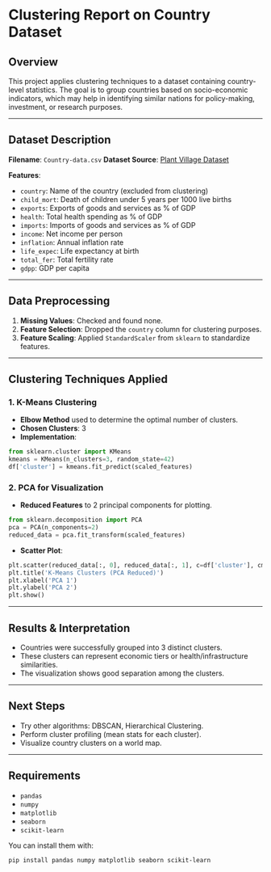 # Clustering Report on Country Dataset

## Overview
This project applies clustering techniques to a dataset containing country-level statistics. The goal is to group countries based on socio-economic indicators, which may help in identifying similar nations for policy-making, investment, or research purposes.

---

## Dataset Description
**Filename**: `Country-data.csv`
**Dataset Source**: [Plant Village Dataset](https://www.kaggle.com/datasetsarjuntejaswi/plant-village)


**Features**:
- `country`: Name of the country (excluded from clustering)
- `child_mort`: Death of children under 5 years per 1000 live births
- `exports`: Exports of goods and services as % of GDP
- `health`: Total health spending as % of GDP
- `imports`: Imports of goods and services as % of GDP
- `income`: Net income per person
- `inflation`: Annual inflation rate
- `life_expec`: Life expectancy at birth
- `total_fer`: Total fertility rate
- `gdpp`: GDP per capita

---

## Data Preprocessing
1. **Missing Values**: Checked and found none.
2. **Feature Selection**: Dropped the `country` column for clustering purposes.
3. **Feature Scaling**: Applied `StandardScaler` from `sklearn` to standardize features.

---

## Clustering Techniques Applied

### 1. K-Means Clustering
- **Elbow Method** used to determine the optimal number of clusters.
- **Chosen Clusters**: 3
- **Implementation**:
```python
from sklearn.cluster import KMeans
kmeans = KMeans(n_clusters=3, random_state=42)
df['cluster'] = kmeans.fit_predict(scaled_features)
```

### 2. PCA for Visualization
- **Reduced Features** to 2 principal components for plotting.
```python
from sklearn.decomposition import PCA
pca = PCA(n_components=2)
reduced_data = pca.fit_transform(scaled_features)
```
- **Scatter Plot**:
```python
plt.scatter(reduced_data[:, 0], reduced_data[:, 1], c=df['cluster'], cmap='viridis')
plt.title('K-Means Clusters (PCA Reduced)')
plt.xlabel('PCA 1')
plt.ylabel('PCA 2')
plt.show()
```

---

## Results & Interpretation
- Countries were successfully grouped into 3 distinct clusters.
- These clusters can represent economic tiers or health/infrastructure similarities.
- The visualization shows good separation among the clusters.

---

## Next Steps
- Try other algorithms: DBSCAN, Hierarchical Clustering.
- Perform cluster profiling (mean stats for each cluster).
- Visualize country clusters on a world map.

---

## Requirements
- `pandas`
- `numpy`
- `matplotlib`
- `seaborn`
- `scikit-learn`

You can install them with:
```bash
pip install pandas numpy matplotlib seaborn scikit-learn
```

